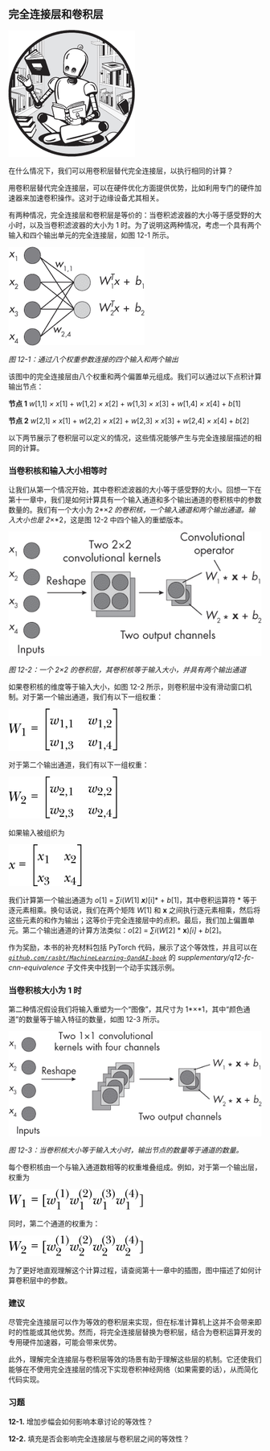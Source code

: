 ## **完全连接层和卷积层**

![图片](img/common.jpg)

在什么情况下，我们可以用卷积层替代完全连接层，以执行相同的计算？

用卷积层替代完全连接层，可以在硬件优化方面提供优势，比如利用专门的硬件加速器来加速卷积操作。这对于边缘设备尤其相关。

有两种情况，完全连接层和卷积层是等价的：当卷积滤波器的大小等于感受野的大小时，以及当卷积滤波器的大小为 1 时。为了说明这两种情况，考虑一个具有两个输入和四个输出单元的完全连接层，如图 12-1 所示。

![图片](img/12fig01.jpg)

*图 12-1：通过八个权重参数连接的四个输入和两个输出*

该图中的完全连接层由八个权重和两个偏置单元组成。我们可以通过以下点积计算输出节点：

**节点 1** *w*[1,1] *× x*[1] + *w*[1,2] *× x*[2] + *w*[1,3] *× x*[3] + *w*[1,4] *× x*[4] + *b*[1]

**节点 2** *w*[2,1] *× x*[1] + *w*[2,2] *× x*[2] + *w*[2,3] *× x*[3] + *w*[2,4] *× x*[4] + *b*[2]

以下两节展示了卷积层可以定义的情况，这些情况能够产生与完全连接层描述的相同的计算。

### **当卷积核和输入大小相等时**

让我们从第一个情况开始，其中卷积滤波器的大小等于感受野的大小。回想一下在第十一章中，我们是如何计算具有一个输入通道和多个输出通道的卷积核中的参数数量的。我们有一个大小为 2*×*2 的卷积核，一个输入通道和两个输出通道。输入大小也是 2*×*2，这是图 12-2 中四个输入的重塑版本。

![图片](img/12fig02.jpg)

*图 12-2：一个 2×2 的卷积层，其卷积核等于输入大小，并具有两个输出通道*

如果卷积核的维度等于输入大小，如图 12-2 所示，则卷积层中没有滑动窗口机制。对于第一个输出通道，我们有以下一组权重：

![图片](img/f0076-01.jpg)

对于第二个输出通道，我们有以下一组权重：

![图片](img/f0076-02.jpg)

如果输入被组织为

![图片](img/f0077-01.jpg)

我们计算第一个输出通道为 *o*[1] = *∑i*(*W*[1] ***x**)*[i]* + *b*[1]，其中卷积运算符 * 等于逐元素相乘。换句话说，我们在两个矩阵 *W*[1] 和 **x** 之间执行逐元素相乘，然后将这些元素的和作为输出；这等价于完全连接层中的点积。最后，我们加上偏置单元。第二个输出通道的计算方法类似：*o*[2] = *∑i*(*W*[2] * **x**)*[i]* + *b*[2]。

作为奖励，本书的补充材料包括 PyTorch 代码，展示了这个等效性，并且可以在 *[`github.com/rasbt/MachineLearning-QandAI-book`](https://github.com/rasbt/MachineLearning-QandAI-book)* 的 *supplementary/q12-fc-cnn-equivalence* 子文件夹中找到一个动手实践示例。

### **当卷积核大小为 1 时**

第二种情况假设我们将输入重塑为一个“图像”，其尺寸为 1*×*1，其中“颜色通道”的数量等于输入特征的数量，如图 12-3 所示。

![Image](img/12fig03.jpg)

*图 12-3：当卷积核大小等于输入大小时，输出节点的数量等于通道的数量。*

每个卷积核由一个与输入通道数相等的权重堆叠组成。例如，对于第一个输出层，权重为

![Image](img/f0077-02.jpg)

同时，第二个通道的权重为：

![Image](img/f0077-03.jpg)

为了更好地直观理解这个计算过程，请查阅第十一章中的插图，图中描述了如何计算卷积层中的参数。

### **建议**

尽管完全连接层可以作为等效的卷积层来实现，但在标准计算机上这并不会带来即时的性能或其他优势。然而，将完全连接层替换为卷积层，结合为卷积运算开发的专用硬件加速器，可能会带来优势。

此外，理解完全连接层与卷积层等效的场景有助于理解这些层的机制。它还使我们能够在不使用完全连接层的情况下实现卷积神经网络（如果需要的话），从而简化代码实现。

### **习题**

**12-1.** 增加步幅会如何影响本章讨论的等效性？

**12-2.** 填充是否会影响完全连接层与卷积层之间的等效性？
